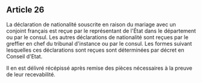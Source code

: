 Article 26
----
La déclaration de nationalité souscrite en raison du mariage avec un conjoint
français est reçue par le représentant de l'État dans le département ou par le
consul. Les autres déclarations de nationalité sont reçues par le greffier en
chef du tribunal d'instance ou par le consul. Les formes suivant lesquelles ces
déclarations sont reçues sont déterminées par décret en Conseil d'Etat.

Il en est délivré récépissé après remise des pièces nécessaires à la preuve de
leur recevabilité.
